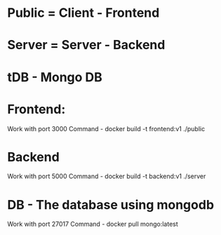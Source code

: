 # Public = Client - Frontend
# Server = Server - Backend
# tDB - Mongo DB
 
# Frontend:
Work with port 3000
Command - docker build -t frontend:v1 ./public

# Backend 
Work with port 5000
Command - docker build -t backend:v1 ./server

# DB - The database using mongodb
Work with port 27017
Command - docker pull mongo:latest
